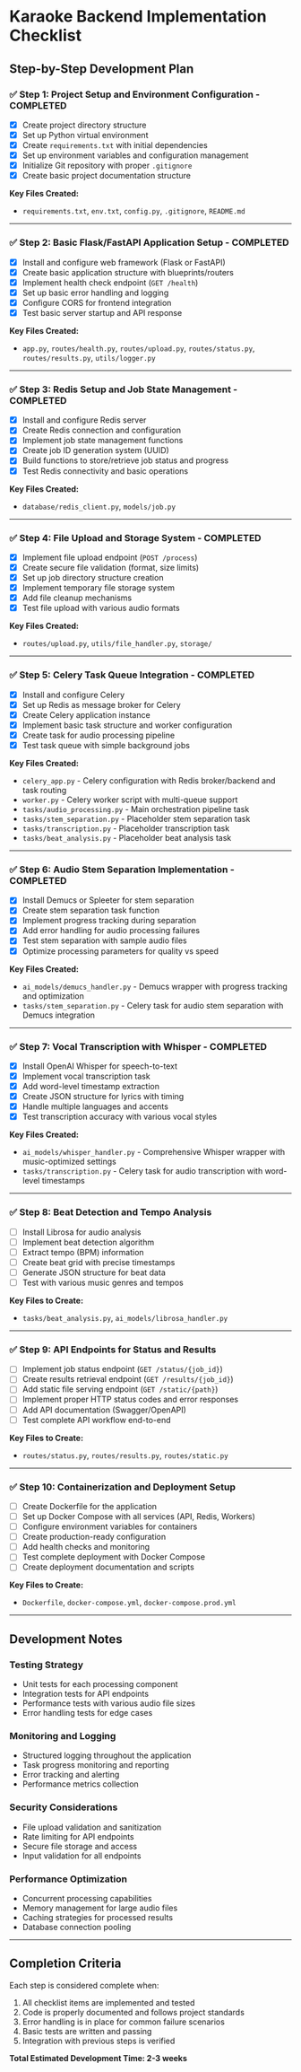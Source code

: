 # Karaoke Backend Implementation Checklist

## Step-by-Step Development Plan

### ✅ Step 1: Project Setup and Environment Configuration - COMPLETED
- [x] Create project directory structure
- [x] Set up Python virtual environment
- [x] Create `requirements.txt` with initial dependencies
- [x] Set up environment variables and configuration management
- [x] Initialize Git repository with proper `.gitignore`
- [x] Create basic project documentation structure

**Key Files Created:**
- `requirements.txt`, `env.txt`, `config.py`, `.gitignore`, `README.md`

---

### ✅ Step 2: Basic Flask/FastAPI Application Setup - COMPLETED
- [x] Install and configure web framework (Flask or FastAPI)
- [x] Create basic application structure with blueprints/routers
- [x] Implement health check endpoint (`GET /health`)
- [x] Set up basic error handling and logging
- [x] Configure CORS for frontend integration
- [x] Test basic server startup and API response

**Key Files Created:**
- `app.py`, `routes/health.py`, `routes/upload.py`, `routes/status.py`, `routes/results.py`, `utils/logger.py`

---

### ✅ Step 3: Redis Setup and Job State Management - COMPLETED
- [x] Install and configure Redis server
- [x] Create Redis connection and configuration
- [x] Implement job state management functions
- [x] Create job ID generation system (UUID)
- [x] Build functions to store/retrieve job status and progress
- [x] Test Redis connectivity and basic operations

**Key Files Created:**
- `database/redis_client.py`, `models/job.py`

---

### ✅ Step 4: File Upload and Storage System - COMPLETED
- [x] Implement file upload endpoint (`POST /process`)
- [x] Create secure file validation (format, size limits)
- [x] Set up job directory structure creation
- [x] Implement temporary file storage system
- [x] Add file cleanup mechanisms
- [x] Test file upload with various audio formats

**Key Files Created:**
- `routes/upload.py`, `utils/file_handler.py`, `storage/`

---

### ✅ Step 5: Celery Task Queue Integration - COMPLETED
- [x] Install and configure Celery
- [x] Set up Redis as message broker for Celery
- [x] Create Celery application instance
- [x] Implement basic task structure and worker configuration
- [x] Create task for audio processing pipeline
- [x] Test task queue with simple background jobs

**Key Files Created:**
- `celery_app.py` - Celery configuration with Redis broker/backend and task routing
- `worker.py` - Celery worker script with multi-queue support
- `tasks/audio_processing.py` - Main orchestration pipeline task
- `tasks/stem_separation.py` - Placeholder stem separation task  
- `tasks/transcription.py` - Placeholder transcription task
- `tasks/beat_analysis.py` - Placeholder beat analysis task

---

### ✅ Step 6: Audio Stem Separation Implementation - COMPLETED
- [x] Install Demucs or Spleeter for stem separation
- [x] Create stem separation task function
- [x] Implement progress tracking during separation
- [x] Add error handling for audio processing failures
- [x] Test stem separation with sample audio files
- [x] Optimize processing parameters for quality vs speed

**Key Files Created:**
- `ai_models/demucs_handler.py` - Demucs wrapper with progress tracking and optimization
- `tasks/stem_separation.py` - Celery task for audio stem separation with Demucs integration

---

### ✅ Step 7: Vocal Transcription with Whisper - COMPLETED
- [x] Install OpenAI Whisper for speech-to-text
- [x] Implement vocal transcription task
- [x] Add word-level timestamp extraction
- [x] Create JSON structure for lyrics with timing
- [x] Handle multiple languages and accents
- [x] Test transcription accuracy with various vocal styles

**Key Files Created:**
- `ai_models/whisper_handler.py` - Comprehensive Whisper wrapper with music-optimized settings
- `tasks/transcription.py` - Celery task for audio transcription with word-level timestamps

---

### ✅ Step 8: Beat Detection and Tempo Analysis
- [ ] Install Librosa for audio analysis
- [ ] Implement beat detection algorithm
- [ ] Extract tempo (BPM) information
- [ ] Create beat grid with precise timestamps
- [ ] Generate JSON structure for beat data
- [ ] Test with various music genres and tempos

**Key Files to Create:**
- `tasks/beat_analysis.py`, `ai_models/librosa_handler.py`

---

### ✅ Step 9: API Endpoints for Status and Results
- [ ] Implement job status endpoint (`GET /status/{job_id}`)
- [ ] Create results retrieval endpoint (`GET /results/{job_id}`)
- [ ] Add static file serving endpoint (`GET /static/{path}`)
- [ ] Implement proper HTTP status codes and error responses
- [ ] Add API documentation (Swagger/OpenAPI)
- [ ] Test complete API workflow end-to-end

**Key Files to Create:**
- `routes/status.py`, `routes/results.py`, `routes/static.py`

---

### ✅ Step 10: Containerization and Deployment Setup
- [ ] Create Dockerfile for the application
- [ ] Set up Docker Compose with all services (API, Redis, Workers)
- [ ] Configure environment variables for containers
- [ ] Create production-ready configuration
- [ ] Add health checks and monitoring
- [ ] Test complete deployment with Docker Compose
- [ ] Create deployment documentation and scripts

**Key Files to Create:**
- `Dockerfile`, `docker-compose.yml`, `docker-compose.prod.yml`

---

## Development Notes

### Testing Strategy
- Unit tests for each processing component
- Integration tests for API endpoints
- Performance tests with various audio file sizes
- Error handling tests for edge cases

### Monitoring and Logging
- Structured logging throughout the application
- Task progress monitoring and reporting
- Error tracking and alerting
- Performance metrics collection

### Security Considerations
- File upload validation and sanitization
- Rate limiting for API endpoints
- Secure file storage and access
- Input validation for all endpoints

### Performance Optimization
- Concurrent processing capabilities
- Memory management for large audio files
- Caching strategies for processed results
- Database connection pooling

---

## Completion Criteria

Each step is considered complete when:
1. All checklist items are implemented and tested
2. Code is properly documented and follows project standards
3. Error handling is in place for common failure scenarios
4. Basic tests are written and passing
5. Integration with previous steps is verified

**Total Estimated Development Time: 2-3 weeks** 